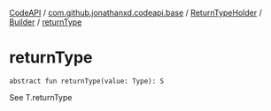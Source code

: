 [CodeAPI](../../../index.md) / [com.github.jonathanxd.codeapi.base](../../index.md) / [ReturnTypeHolder](../index.md) / [Builder](index.md) / [returnType](.)

# returnType

`abstract fun returnType(value: Type): S`

See T.returnType

